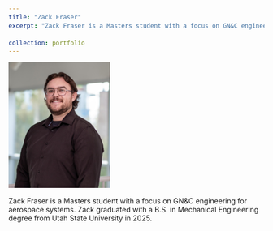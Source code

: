 ```yaml
---
title: "Zack Fraser"
excerpt: "Zack Fraser is a Masters student with a focus on GN&C engineering for aerospace systems. Zack graduated with a B.S. in Mechanical Engineering degree from Utah State University in 2025.<br/><img src='/images/Zack_Fraser_Headshot.jpg' alt='headshot' width='200'>"

collection: portfolio
---
```

<img src='/images/Zack_Fraser_Headshot.jpg' alt='headshot' width='200'>

Zack Fraser is a Masters student with a focus on GN&C engineering for aerospace systems. Zack graduated with a B.S. in Mechanical Engineering degree from Utah State University in 2025.

